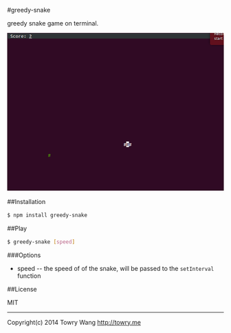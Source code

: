 #greedy-snake

greedy snake game on terminal.

![greedy-snake](./data/output.gif)

##Installation

```bash
$ npm install greedy-snake
```

##Play

```bash
$ greedy-snake [speed]
```

###Options

 * speed -- the speed of of the snake, will be passed to the `setInterval` function

##License

MIT

---

Copyright(c) 2014 Towry Wang <http://towry.me>
